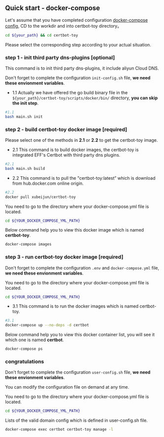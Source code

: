 ## Quick start - docker-compose

Let's assume that you have completed configuration [docker-compose config](../config/docker-compose-en.md), CD to the workdir and into certbot-toy directory。

```sh
cd ${your_path} && cd certbot-toy
```

Please select the corresponding step according to your actual situation.

### step 1 - init third party dns-plugins [optional]

This command is to init third party dns-plugins, it include aliyun Cloud DNS.

Don't forget to complete the configuration `init-config.sh` file, **we need these envionment variables**.

- 1.1 Actually we have offered the go build binary file in the `${your_path}/certbot-toy/scripts/docker/bin/` directory, **you can skip the init step**.

```sh
#1.1
bash main.sh init
```

### step 2 - build certbot-toy docker image [required]

Please select one of the methods in **2.1** or **2.2** to get the certbot-toy image.

- 2.1 This command is to build docker images, the certbot-toy is integrated EFF's Certbot with third party dns plugins.

```sh
#2.1
bash main.sh build
```

- 2.2 This command is to pull the "certbot-toy:latest” which is download from hub.docker.com online origin.

```sh
#2.2
docker pull xubeijun/certbot-toy

```

You need to go to the directory where your docker-compose.yml file is located.

```sh
cd ${YOUR_DOCKER_COMPOSE_YML_PATH}
```

Below command help you to view this docker image which is named **certbot-toy**.
```sh
docker-compose images

```

### step 3 - run certbot-toy docker image [required]

Don't forget to complete the configuration `.env` and `docker-compose.yml` file, **we need these envionment variables**.

You need to go to the directory where your docker-compose.yml file is located.

```sh
cd ${YOUR_DOCKER_COMPOSE_YML_PATH}
```

- 3.1 This command is to run the docker images which is named certbot-toy.

```sh
#3.1
docker-compose up --no-deps -d certbot
```

Below command help you to view this docker container list, you will see it which one is named **certbot**.

```sh
docker-compose ps

```

### congratulations

Don't forget to complete the configuration `user-config.sh` file, **we need these envionment variables**.

You can modify the configuration file on demand at any time.

You need to go to the directory where your docker-compose.yml file is located.

```sh
cd ${YOUR_DOCKER_COMPOSE_YML_PATH}
```

Lists of the valid domain config which is defined in user-config.sh file.

```sh
docker-compose exec certbot certbot-toy manage -l
```
